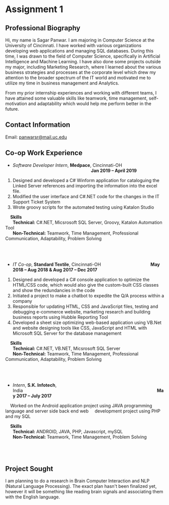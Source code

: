 # **Assignment 1**
## Professional Biography
Hi, my name is Sagar Panwar. I am majoring in Computer Science at the University of Cincinnati. I have worked with various organizations developing web applications and managing SQL databases. During this time, I was drawn to the field of Computer Science, specifically in Artificial Intelligence and Machine Learning. I have also done some projects outside my major, including Marketing Research, where I learned about the various business strategies and processes at the corporate level which drew my attention to the broader spectrum of the IT world and motivated me to utilize my time in business management and Analytics. 

From my prior internship experiences and working with different teams, I have attained some valuable skills like teamwork, time management, self-motivation and adaptability which would help me perform better in the future. 

## Contact Information
Email: panwarsr@mail.uc.edu

## Co-op Work Experience

-	_Software Developer Intern_, **Medpace**, Cincinnati-OH &nbsp;&nbsp;&nbsp;&nbsp;&nbsp;&nbsp;&nbsp;&nbsp;&nbsp;&nbsp;&nbsp;&nbsp;&nbsp;&nbsp;&nbsp;&nbsp;&nbsp;&nbsp;&nbsp;&nbsp;&nbsp;&nbsp;&nbsp;&nbsp;&nbsp;&nbsp;&nbsp;&nbsp;&nbsp;&nbsp;&nbsp;&nbsp;&nbsp;&nbsp;&nbsp;&nbsp;&nbsp;&nbsp;&nbsp;&nbsp;&nbsp;&nbsp;&nbsp;&nbsp;&nbsp;&nbsp;&nbsp;&nbsp;&nbsp;&nbsp;&nbsp;&nbsp;&nbsp;&nbsp;&nbsp;&nbsp;&nbsp;&nbsp;&nbsp;&nbsp;&nbsp;&nbsp;&nbsp;**Jan 2019 – April 2019**

1.	Designed and developed a C# Winform application for cataloguing the Linked Server references and importing the information into the excel file.
2.	Modified the user interface and C#.NET code for the changes in the IT Support Ticket System 
3.	Wrote groovy scripts for the automated testing using Katalon Studio

&nbsp;&nbsp;&nbsp;&nbsp;**Skills** <br/>
&nbsp;&nbsp;&nbsp;&nbsp;&nbsp;&nbsp;**Technical:** C#.NET, Micsrosoft SQL Server, Groovy, Katalon Automation Tool<br/>
&nbsp;&nbsp;&nbsp;&nbsp;&nbsp;&nbsp;**Non-Technical:** Teamwork, Time Management, Professional Communication, Adaptability, Problem Solving<br/><br/><br/><br/>

-	_IT Co-op_, **Standard Textile**, Cincinnati-OH&nbsp;&nbsp;&nbsp;&nbsp;&nbsp;&nbsp;&nbsp;&nbsp;&nbsp;&nbsp;&nbsp;&nbsp;&nbsp;&nbsp;&nbsp;&nbsp;&nbsp;&nbsp;&nbsp;&nbsp;&nbsp;&nbsp;&nbsp;&nbsp;&nbsp;&nbsp;&nbsp;&nbsp;&nbsp;&nbsp;&nbsp;&nbsp;&nbsp;&nbsp;&nbsp;&nbsp;&nbsp;&nbsp;&nbsp;&nbsp;**May 2018 – Aug 2018 & Aug 2017 – Dec 2017**

1.	Designed and developed a C# console application to optimize the HTML/CSS code, which would also give the custom-built CSS classes and show the redundancies in the code
2.	Initiated a project to make a chatbot to expedite the Q/A process within a company
3.	Responsible for updating HTML, CSS and JavaScript files, testing and debugging e-commerce website, marketing research and building business reports using Hubble Reporting Tool
4.	Developed a sheet size optimizing web-based application using VB.Net and website designing tools like CSS, JavaScript and HTML with Microsoft SQL Server for the database management

&nbsp;&nbsp;&nbsp;&nbsp;**Skills** <br/>
&nbsp;&nbsp;&nbsp;&nbsp;&nbsp;&nbsp;**Technical:** C#.NET, VB.NET, Micsrosoft SQL Server<br/>
&nbsp;&nbsp;&nbsp;&nbsp;&nbsp;&nbsp;**Non-Technical:** Teamwork, Time Management, Professional Communication, Adaptability, Problem Solving<br/><br/><br/><br/>

-	_Intern_, **S.K. Infotech**, India&nbsp;&nbsp;&nbsp;&nbsp;&nbsp;&nbsp;&nbsp;&nbsp;&nbsp;&nbsp;&nbsp;&nbsp;&nbsp;&nbsp;&nbsp;&nbsp;&nbsp;&nbsp;&nbsp;&nbsp;&nbsp;&nbsp;&nbsp;&nbsp;&nbsp;&nbsp;&nbsp;&nbsp;&nbsp;&nbsp;&nbsp;&nbsp;&nbsp;&nbsp;&nbsp;&nbsp;&nbsp;&nbsp;&nbsp;&nbsp;&nbsp;&nbsp;&nbsp;&nbsp;&nbsp;&nbsp;&nbsp;&nbsp;&nbsp;&nbsp;&nbsp;&nbsp;&nbsp;&nbsp;&nbsp;&nbsp;&nbsp;&nbsp;&nbsp;&nbsp;&nbsp;&nbsp;&nbsp;&nbsp;&nbsp;&nbsp;&nbsp;&nbsp;&nbsp;&nbsp;&nbsp;&nbsp;&nbsp;&nbsp;&nbsp;&nbsp;&nbsp;&nbsp;&nbsp;&nbsp;&nbsp;&nbsp;&nbsp;&nbsp;&nbsp;&nbsp;&nbsp;&nbsp;&nbsp;&nbsp;&nbsp;&nbsp;&nbsp;&nbsp;&nbsp;&nbsp;&nbsp;&nbsp;&nbsp;&nbsp;&nbsp;&nbsp;&nbsp;&nbsp;&nbsp;&nbsp;&nbsp;&nbsp;**May 2017 – July 2017**		                                       

&nbsp;&nbsp;&nbsp;&nbsp;Worked on the Android application project using JAVA programming language and server side back end web &nbsp;&nbsp;&nbsp;&nbsp;development project using PHP and my SQL
  
&nbsp;&nbsp;&nbsp;&nbsp;**Skills** <br/>
&nbsp;&nbsp;&nbsp;&nbsp;&nbsp;&nbsp;**Technical:** ANDROID, JAVA, PHP, Javascript, mySQL<br/>
&nbsp;&nbsp;&nbsp;&nbsp;&nbsp;&nbsp;**Non-Technical:** Teamwork, Time Management, Problem Solving<br/><br/><br/><br/>

## Project Sought
I am planning to do a research in Brain Computer Interaction and NLP (Natural Language Processing). The exact plan hasn't been finalized yet, however it will be something like reading brain signals and associating them with the English language.
